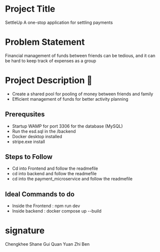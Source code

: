 # Project Title
SettleUp A one-stop application for settling payments 

# Problem Statement
Financial management of funds between friends can be tedious, and it can be hard to keep track of expenses as a group

# Project Description 📖
- Create a shared pool for pooling of money between friends and family
- Efficient management of funds for better activity planning



## Prerequsites
- Startup WAMP for port 3306 for the  database (MySQL)
- Run the esd.sql in the /backend
- Docker desktop installed
- stripe.exe install


## Steps to Follow
- Cd into Frontend and follow the readmefile
- cd into backend and follow the readmefile
- cd into the payment_microservice and follow the readmefile

## Ideal Commands to do
- Inside the Frontend : npm run dev
- Inside backend : docker compose up --build


# signature

Chengkhee
Shane
Gui Quan
Yuan Zhi 
Ben